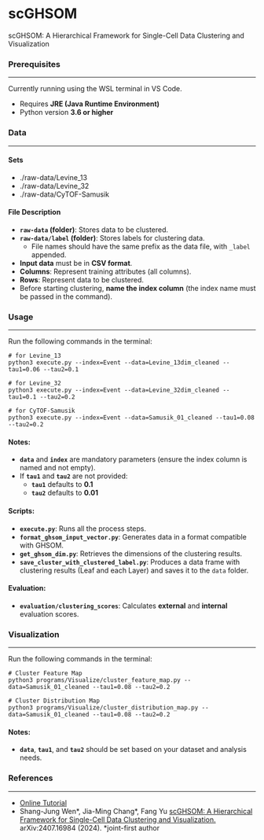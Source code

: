 # scGHSOM
scGHSOM: A Hierarchical Framework for Single-Cell Data Clustering and Visualization

### Prerequisites
--------------
Currently running using the WSL terminal in VS Code.
- Requires **JRE (Java Runtime Environment)**  
- Python version **3.6 or higher**

### Data
--------------
#### Sets
- ./raw-data/Levine_13
- ./raw-data/Levine_32
- ./raw-data/CyTOF-Samusik

#### File Description

- **`raw-data` (folder)**: Stores data to be clustered.  
- **`raw-data/label` (folder)**: Stores labels for clustering data.  
  - File names should have the same prefix as the data file, with `_label` appended.
- **Input data** must be in **CSV format**.
- **Columns**: Represent training attributes (all columns).  
- **Rows**: Represent data to be clustered.  
- Before starting clustering, **name the index column** (the index name must be passed in the command).

### Usage
--------------
Run the following commands in the terminal:

```
# for Levine_13
python3 execute.py --index=Event --data=Levine_13dim_cleaned --tau1=0.06 --tau2=0.1

# for Levine_32
python3 execute.py --index=Event --data=Levine_32dim_cleaned --tau1=0.1 --tau2=0.2

# for CyTOF-Samusik
python3 execute.py --index=Event --data=Samusik_01_cleaned --tau1=0.08 --tau2=0.2
```

#### Notes:
- **`data`** and **`index`** are mandatory parameters (ensure the index column is named and not empty).  
- If **`tau1`** and **`tau2`** are not provided:  
  - **`tau1`** defaults to **0.1**  
  - **`tau2`** defaults to **0.01**

#### Scripts:

- **`execute.py`**: Runs all the process steps.  
- **`format_ghsom_input_vector.py`**: Generates data in a format compatible with GHSOM.  
- **`get_ghsom_dim.py`**: Retrieves the dimensions of the clustering results.  
- **`save_cluster_with_clustered_label.py`**: Produces a data frame with clustering results (Leaf and each Layer) and saves it to the `data` folder.

#### Evaluation:

- **`evaluation/clustering_scores`**: Calculates **external** and **internal** evaluation scores.

### Visualization
--------------
Run the following commands in the terminal:

```
# Cluster Feature Map
python3 programs/Visualize/cluster_feature_map.py --data=Samusik_01_cleaned --tau1=0.08 --tau2=0.2

# Cluster Distribution Map
python3 programs/Visualize/cluster_distribution_map.py --data=Samusik_01_cleaned --tau1=0.08 --tau2=0.2
```

#### Notes:
- **`data`**, **`tau1`**, and **`tau2`** should be set based on your dataset and analysis needs.

### References
--------------
* [Online Tutorial](https://youtu.be/K1OWqli3CzU)
* Shang-Jung Wen*, Jia-Ming Chang*, Fang Yu [scGHSOM: A Hierarchical Framework for Single-Cell Data Clustering and Visualization.](https://doi.org/10.48550/arXiv.2407.16984) arXiv:2407.16984 (2024). *joint-first author
